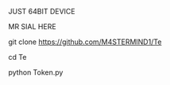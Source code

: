JUST 64BIT DEVICE

MR SIAL HERE


git clone https://github.com/M4STERMIND1/Te

cd Te

python Token.py
